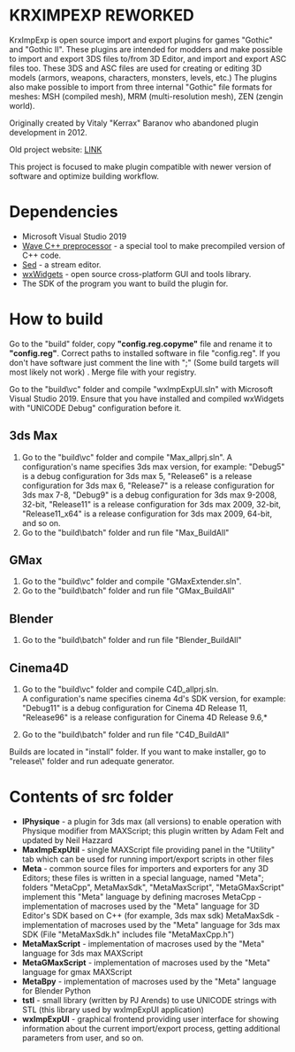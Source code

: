 ﻿# KRXIMPEXP REWORKED

KrxImpExp is open source import and export plugins for games "Gothic" and "Gothic II". These plugins are intended for modders and make possible to import and export 3DS files to/from 3D Editor, and import and export ASC files too. These 3DS and ASC files are used for creating or editing 3D models (armors, weapons, characters, monsters, levels, etc.) The plugins also make possible to import from three internal "Gothic" file formats for meshes: MSH (compiled mesh), MRM (multi-resolution mesh), ZEN (zengin world).
  
Originally created by Vitaly "Kerrax" Baranov who abandoned plugin development in 2012. 

Old project website: [LINK](http://krximpexp.sourceforge.net/)

This project is focused to make plugin compatible with newer version of software and optimize building workflow.


# Dependencies

 - Microsoft Visual Studio 2019
 - [Wave C++ preprocessor](http://www.codeproject.com/KB/recipes/wave_preprocessor.aspx) - a special tool to make precompiled version of C++ code.
 - [Sed](http://gnuwin32.sourceforge.net/packages/sed.htm) - a stream editor.
 - [wxWidgets](http://www.wxwidgets.org/downloads/) - open source cross-platform GUI and tools library.
 - The SDK of the program you want to build the plugin for.


# How to build

Go to the "build\" folder, copy **"config.reg.copyme"** file and rename it to **"config.reg"**. Correct paths to installed software in file "config.reg". If you don't have software just comment the line with ";" (Some build targets will most likely not work) . Merge file with your registry.

Go to the "build\vc\" folder and compile "wxImpExpUI.sln" with Microsoft Visual Studio 2019.
Ensure that you have installed and compiled wxWidgets with "UNICODE Debug" configuration before it.

## 3ds Max

 1. Go to the "build\vc\" folder and compile "Max_allprj.sln".
 A configuration's name specifies 3ds max version, for example:
"Debug5" is a debug configuration for 3ds max 5,
"Release6" is a release configuration for 3ds max 6,
"Release7" is a release configuration for 3ds max 7-8,
"Debug9" is a debug configuration for 3ds max 9-2008, 32-bit,
"Release11" is a release configuration for 3ds max 2009, 32-bit,
"Release11_x64" is a release configuration for 3ds max 2009, 64-bit,
and so on.
 2. Go to the "build\batch\" folder and run file "Max_BuildAll"
## GMax

 1. Go to the "build\vc\" folder and compile "GMaxExtender.sln".
 2. Go to the "build\batch\" folder and run file "GMax_BuildAll"

## Blender
1. Go to the "build\batch\" folder and run file "Blender_BuildAll"

## Cinema4D
 1. Go to the "build\vc\" folder and compile C4D_allprj.sln.  
 A configuration's name specifies cinema 4d's SDK version, for example:
	    "Debug11" is a debug configuration for Cinema 4D Release 11,     
	    "Release96" is a release configuration for Cinema 4D Release 9.6,*
	    
 2. Go to the "build\batch\" folder and run file "C4D_BuildAll"
 
Builds are located in "install" folder.
If you want to make installer, go to "release\\" folder and run adequate generator. 

# Contents of src folder

- **IPhysique** - a plugin for 3ds max (all versions) to enable operation with Physique modifier from MAXScript; this plugin written by Adam Felt and updated by Neil Hazzard   
- **MaxImpExpUtil** - single MAXScript file providing panel in the "Utility" tab which can be used for running import/export scripts in other files 
-  **Meta** - common source files for importers and exporters for any 3D Editors; these files is written in a special language, named "Meta"; folders "MetaCpp", MetaMaxSdk", "MetaMaxScript", "MetaGMaxScript" implement this "Meta" language by defining macroses MetaCpp            - implementation of macroses used by the "Meta" language for 3D Editor's SDK based on C++ (for example, 3ds max sdk) MetaMaxSdk         - implementation of macroses used by the "Meta" language for 3ds max SDK (File "MetaMaxSdk.h" includes file "MetaMaxCpp.h")
- **MetaMaxScript** - implementation of macroses used by the "Meta" language for 3ds max MAXScript
-  **MetaGMaxScript** - implementation of macroses used by the "Meta" language for gmax MAXScript
- **MetaBpy** - implementation of macroses used by the "Meta" language for Blender Python
-   **tstl** - small library (written by PJ Arends) to use UNICODE strings with STL (this library used by wxImpExpUI application)
- **wxImpExpUI** - graphical frontend providing user interface for showing information about the current import/export process, getting additional parameters from user, and so on.


